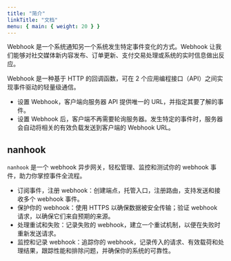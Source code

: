 ```yaml
---
title: "简介"
linkTitle: "文档"
menu: { main: { weight: 20 } }
---
```


Webhook 是一个系统通知另一个系统发生特定事件变化的方式。Webhook 让我们能够对社交媒体新内容发布、订单更新、支付交易处理或系统的实时信息做出反应。

Webhook 是一种基于 HTTP 的回调函数，可在 2 个应用编程接口（API）之间实现事件驱动的轻量级通信。

* 设置 Webhook，客户端向服务器 API 提供唯一的 URL，并指定其要了解的事件。
* 设置 Webhook 后，客户端不再需要轮询服务器。发生特定的事件时，服务器会自动将相关的有效负载发送到客户端的 Webhook URL。

## nanhook

`nanhook` 是一个 webhook 异步网关，轻松管理、监控和测试你的 webhook 事件，助力你掌控事件全流程。

* 订阅事件，注册 webhook：创建端点，托管入口，注册路由，支持发送和接收多个 webhook 事件。
* 保护你的 webhook：使用 HTTPS 以确保数据被安全传输；验证 webhook 请求，以确保它们来自预期的来源。
* 处理重试和失败：记录失败的 webhook，建立一个重试机制，以便在失败时重新发送请求。
* 监控和记录 webhook：追踪你的 webhook，记录传入的请求、有效载荷和处理结果，跟踪性能和排除问题，并确保你的系统的可靠性。



